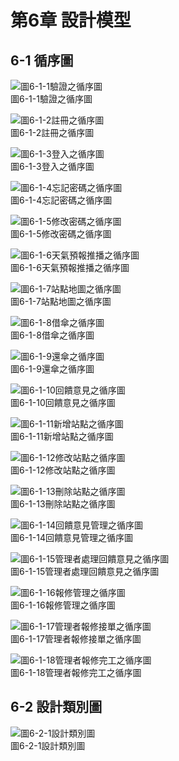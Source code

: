 # 第6章 設計模型

## 6-1 循序圖

  ![圖6-1-1驗證之循序圖](./images/圖6-1-1驗證之循序圖.png)
  <br>
  圖6-1-1驗證之循序圖

  ![圖6-1-2註冊之循序圖](./images/圖6-1-2註冊之循序圖.png)
  <br>
  圖6-1-2註冊之循序圖

  ![圖6-1-3登入之循序圖](./images/圖6-1-3登入之循序圖.png)
  <br>
  圖6-1-3登入之循序圖

  ![圖6-1-4忘記密碼之循序圖](./images/圖6-1-4忘記密碼之循序圖.png)
  <br>
  圖6-1-4忘記密碼之循序圖

  ![圖6-1-5修改密碼之循序圖](./images/圖6-1-5修改密碼之循序圖.png)
  <br>
  圖6-1-5修改密碼之循序圖

  ![圖6-1-6天氣預報推播之循序圖](./images/圖6-1-6天氣預報推播之循序圖.png)
  <br>
  圖6-1-6天氣預報推播之循序圖

  ![圖6-1-7站點地圖之循序圖](./images/圖6-1-7站點地圖之循序圖.png)
  <br>
  圖6-1-7站點地圖之循序圖

  ![圖6-1-8借傘之循序圖](./images/圖6-1-8借傘之循序圖.png)
  <br>
  圖6-1-8借傘之循序圖

  ![圖6-1-9還傘之循序圖](./images/圖6-1-9還傘之循序圖.png)
  <br>
  圖6-1-9還傘之循序圖

  ![圖6-1-10回饋意見之循序圖](./images/圖6-1-10回饋意見之循序圖.png)
  <br>
  圖6-1-10回饋意見之循序圖

  ![圖6-1-11新增站點之循序圖](./images/圖6-1-11新增站點之循序圖.png)
  <br>
  圖6-1-11新增站點之循序圖

  ![圖6-1-12修改站點之循序圖](./images/圖6-1-12修改站點之循序圖.png)
  <br>
  圖6-1-12修改站點之循序圖

  ![圖6-1-13刪除站點之循序圖](./images/圖6-1-13刪除站點之循序圖.png)
  <br>
  圖6-1-13刪除站點之循序圖

  ![圖6-1-14回饋意見管理之循序圖](./images/圖6-1-14回饋意見管理之循序圖.png)
  <br>
  圖6-1-14回饋意見管理之循序圖

  ![圖6-1-15管理者處理回饋意見之循序圖](./images/圖6-1-15管理者處理回饋意見之循序圖.png)
  <br>
  圖6-1-15管理者處理回饋意見之循序圖

  ![圖6-1-16報修管理之循序圖](./images/圖6-1-16報修管理之循序圖.png)
  <br>
  圖6-1-16報修管理之循序圖

  ![圖6-1-17管理者報修接單之循序圖](./images/圖6-1-17管理者報修接單之循序圖.png)
  <br>
  圖6-1-17管理者報修接單之循序圖

  ![圖6-1-18管理者報修完工之循序圖](./images/圖6-1-18管理者報修完工之循序圖.png)
  <br>
  圖6-1-18管理者報修完工之循序圖

## 6-2 設計類別圖

  ![圖6-2-1設計類別圖](./images/圖6-2-1設計類別圖.png)
  <br>
  圖6-2-1設計類別圖
